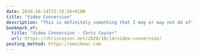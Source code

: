 ```yaml
---
date: 2020-10-14T22:33:26+0100
title: "Video Conversion"
description: "This is definitely something that I may or may not do often… fantastic little guide to doing it right!"
bookmark_of:
  title: "Video Conversion - Chris Coyier"
  url: https://chriscoyier.net/2020/10/14/video-conversion/
posting_method: https://omnibear.com
---
```

